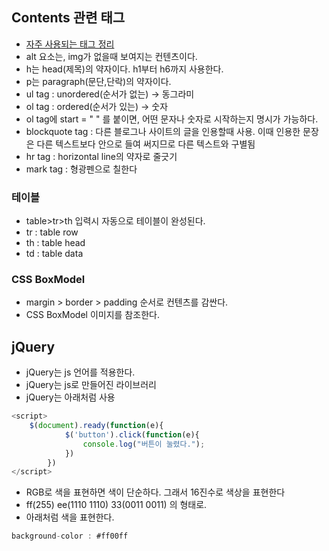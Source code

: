 ## Contents 관련 태그
- [자주 사용되는 태그 정리](https://pridiot.tistory.com/6)
- alt 요소는, img가 없을때 보여지는 컨텐츠이다.
- h는 head(제목)의 약자이다. h1부터 h6까지 사용한다.
- p는 paragraph(문단,단락)의 약자이다. 
- ul tag : unordered(순서가 없는) -> 동그라미
- ol tag : ordered(순서가 있는) -> 숫자
- ol tag에 start = " " 를 붙이면, 어떤 문자나 숫자로 시작하는지 
명시가 가능하다.
- blockquote tag : 다른 블로그나 사이트의 글을 인용할때 사용. 이때 인용한 문장은 다른 텍스트보다 안으로 들여 써지므로 다른 텍스트와 구별됨
- hr tag : horizontal line의 약자로 줄긋기
- mark tag : 형광펜으로 칠한다

### 테이블
- table>tr>th 입력시 자동으로 테이블이 완성된다.
- tr : table row
- th : table head
- td : table data

### CSS BoxModel
- margin > border > padding 순서로 컨텐츠를 감싼다.
- CSS BoxModel 이미지를 참조한다.

## jQuery
- jQuery는 js 언어를 적용한다.
- jQuery는 js로 만들어진 라이브러리
- jQuery는 아래처럼 사용
```javascript
<script>
    $(document).ready(function(e){ 
            $('button').click(function(e){
                console.log("버튼이 눌렸다.");
            })
        })
</script>
```
- RGB로 색을 표현하면 색이 단순하다. 그래서 16진수로 색상을 표현한다
- ff(255) ee(1110 1110) 33(0011 0011) 의 형태로.
- 아래처럼 색을 표현한다.
```javascript
background-color : #ff00ff
```

